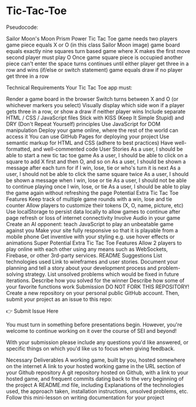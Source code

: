 # Tic-Tac-Toe

Pseudocode:

Sailor Moon's Moon Prism Power Tic Tac Toe
game needs two players
game piece equals X or O (in this class Sailor Moon image)
game board equals exactly nine squares
turn based game where X makes the first move
second player must play O
Once game square piece is occupied another piece can't enter the space
turns continues until either player get three in a row and wins (if/else or switch statement)
game equals draw if no player get three in a row

Technical Requirements
Your Tic Tac Toe app must:

Render a game board in the browser
Switch turns between X and O (or whichever markers you select)
Visually display which side won if a player gets three in a row, or show a draw if neither player wins
Include separate HTML / CSS / JavaScript files
Stick with KISS (Keep It Simple Stupid) and DRY (Don't Repeat Yourself) principles
Use JavaScript for DOM manipulation
Deploy your game online, where the rest of the world can access it
You can use GitHub Pages for deploying your project
Use semantic markup for HTML and CSS (adhere to best practices)
Have well-formatted, and well-commented code
User Stories
As a user, I should be able to start a new tic tac toe game
As a user, I should be able to click on a square to add X first and then O, and so on
As a user, I should be shown a message after each turn for if I win, lose, tie or who's turn it is next
As a user, I should not be able to click the same square twice
As a user, I should be shown a message when I win, lose or tie
As a user, I should not be able to continue playing once I win, lose, or tie
As a user, I should be able to play the game again without refreshing the page
Potential Extra Tic Tac Toe Features
Keep track of multiple game rounds with a win, lose and tie counter
Allow players to customize their tokens (X, O, name, picture, etc)
Use localStorage to persist data locally to allow games to continue after page refresh or loss of internet connectivity
Involve Audio in your game
Create an AI opponent: teach JavaScript to play an unbeatable game against you
Make your site fully responsive so that it is playable from a mobile phone
Get inventive with your styling e.g. use hover effects or animations
Super Potential Extra Tic Tac Toe Features
Allow 2 players to play online with each other using any means such as WebSockets, Firebase, or other 3rd-party services.
README Suggestions
List technologies used
Link to wireframes and user stories.
Document your planning and tell a story about your development process and problem-solving strategy.
List unsolved problems which would be fixed in future iterations.
Describe how you solved for the winner
Describe how some of your favorite functions work
Submission
DO NOT FORK THIS REPOSITORY! Create a new repository on your personal public GitHub account. Then, submit your project as an issue to this repo:

👉 Submit Issue Here

You must turn in something before presentations begin. However, you're welcome to continue working on it over the course of SEI and beyond!

With your submission please include any questions you'd like answered, or specific things on which you'd like us to focus when giving feedback.

Necessary Deliverables
A working game, built by you, hosted somewhere on the internet
A link to your hosted working game in the URL section of your Github repository
A git repository hosted on Github, with a link to your hosted game, and frequent commits dating back to the very beginning of the project
A README.md file, including
Explanations of the technologies used, the approach taken, installation instructions, unsolved problems, etc.
Follow this mini-lesson on writing documentation for your project
